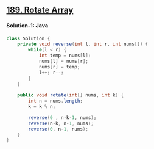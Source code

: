 ## [189. Rotate Array](https://leetcode.com/problems/rotate-array/description/)

#### Solution-1: Java
```java
class Solution {
    private void reverse(int l, int r, int nums[]) {
        while(l < r) {
            int temp = nums[l];
            nums[l] = nums[r];
            nums[r] = temp;
            l++; r--;
        }
    }
    
    public void rotate(int[] nums, int k) {
        int n = nums.length;
        k = k % n;

        reverse(0 , n-k-1, nums);
        reverse(n-k, n-1, nums);
        reverse(0, n-1, nums);
    }
}
```